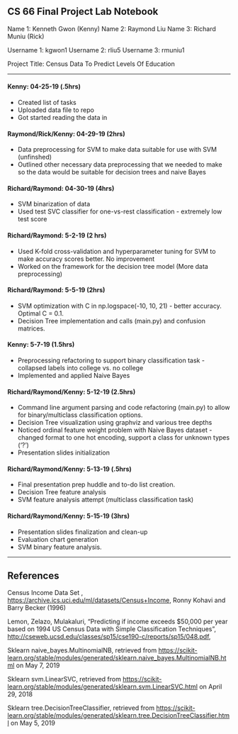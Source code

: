 ## CS 66 Final Project Lab Notebook

Name 1: Kenneth Gwon (Kenny) 
Name 2: Raymond Liu 
Name 3: Richard Muniu (Rick)

Username 1: kgwon1
Username 2: rliu5
Username 3: rmuniu1

Project Title: Census Data To Predict Levels Of Education

---

#### Kenny: 04-25-19 (.5hrs)
* Created list of tasks
* Uploaded data file to repo
* Got started reading the data in

#### Raymond/Rick/Kenny: 04-29-19 (2hrs)
* Data preprocessing for SVM to make data suitable for use with SVM (unfinshed)
* Outlined other necessary data preprocessing that we needed to make so the data would be suitable for decision trees and naive Bayes 

#### Richard/Raymond: 04-30-19 (4hrs)
* SVM binarization of data
* Used test SVC classifier for one-vs-rest classification - extremely low test score

#### Richard/Raymond: 5-2-19 (2 hrs)
* Used K-fold cross-validation and hyperparameter tuning for SVM to make accuracy scores better. No improvement
* Worked on the framework for the decision tree model (More data preprocessing)

#### Richard/Raymond: 5-5-19 (2hrs)
* SVM optimization with C in np.logspace(-10, 10, 21) - better accuracy. Optimal C = 0.1.
* Decision Tree implementation and calls (main.py) and confusion matrices.

#### Kenny: 5-7-19 (1.5hrs)
* Preprocessing refactoring to support binary classification task - collapsed labels into college vs. no college
* Implemented and applied Naive Bayes

#### Richard/Raymond/Kenny: 5-12-19 (2.5hrs)
* Command line argument parsing and code refactoring (main.py) to allow for binary/multiclass classification options.
* Decision Tree visualization using graphviz and various tree depths
* Noticed ordinal feature weight problem with Naive Bayes dataset - changed format to one hot encoding, support a class for unknown types (‘?’)
* Presentation slides initialization

#### Richard/Raymond/Kenny: 5-13-19 (.5hrs)
* Final presentation prep huddle and to-do list creation.
* Decision Tree feature analysis 
* SVM feature analysis attempt (multiclass classification task)

#### Richard/Raymond/Kenny: 5-15-19 (3hrs)
* Presentation slides finalization and clean-up
* Evaluation chart generation
* SVM binary feature analysis.

---

## References
Census Income Data Set , https://archive.ics.uci.edu/ml/datasets/Census+Income, Ronny Kohavi and Barry Becker (1996)

Lemon, Zelazo, Mulakaluri, “Predicting if income exceeds $50,000 per year based on 1994 US Census Data with Simple Classification Techniques”, http://cseweb.ucsd.edu/classes/sp15/cse190-c/reports/sp15/048.pdf, 

Sklearn naive_bayes.MultinomialNB, retrieved from https://scikit-learn.org/stable/modules/generated/sklearn.naive_bayes.MultinomialNB.html on May 7, 2019

Sklearn svm.LinearSVC, retrieved from https://scikit-learn.org/stable/modules/generated/sklearn.svm.LinearSVC.html on April 29, 2018

Sklearn tree.DecisionTreeClassifier, retrieved from https://scikit-learn.org/stable/modules/generated/sklearn.tree.DecisionTreeClassifier.html on May 5, 2019


